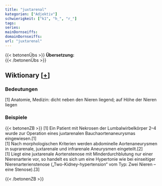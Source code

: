 ```yaml
---
title: "juxtarenal"
kategorien: ["Adjektiv"]
schwierigkeit: ["k1", "h_", "r_"]
tags:
series:
mainDornseiffs:
domainDornseiffs:
url: "juxtarenal"
---
```


{{< betonenÜbs >}}
**Übersetzung:**  
{{< /betonenÜbs >}}

## Wiktionary [[+](https://de.wiktionary.org/wiki/juxtarenal)]

### Bedeutungen
[1] Anatomie, Medizin: dicht neben den Nieren liegend; auf Höhe der Nieren liegen  

### Beispiele
{{< betonenZB >}}
[1] Ein Patient mit Nekrosen der Lumbalwirbelkörper 2–4 wurde zur Operation eines juxtarenalen Bauchaortenaneurysmas eingewiesen.[1]  
[1] Nach morphologischen Kriterien werden abdominelle Aortenaneurysmen in suprarenale, juxtarenale und infrarenale Aneurysmen eingeteilt.[2]  
[1] Liegt eine juxtarenale Aortenstenose mit Minderdurchblutung nur einer Nierenarterie vor, so handelt es sich um eine Hypertonie wie bei einseitiger Nierenarterienstenose („Two-Kidney-hypertension“ vom Typ: Zwei Nieren – eine Stenose).[3]  

{{< /betonenZB >}}


